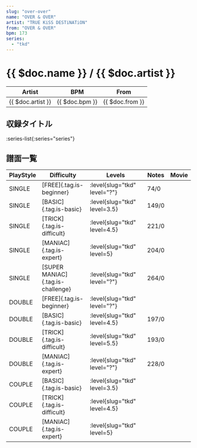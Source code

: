 ```yaml
---
slug: "over-over"
name: "OVER & OVER"
artist: "TRUE KiSS DESTiNATiON"
from: "OVER & OVER"
bpm: 173
series:
  - "tkd"
---
```


# {{ $doc.name }} / {{ $doc.artist }}

|Artist|BPM|From|
|------|---|----|
|{{ $doc.artist }}|{{ $doc.bpm }}|{{ $doc.from }}|

## 収録タイトル

:series-list{:series="series"}

## 譜面一覧

|PlayStyle|Difficulty|Levels|Notes|Movie|
|---------|----------|------|-----|-----|
|SINGLE|[FREE]{.tag.is-beginner}|<div class="field is-grouped is-grouped-multiline">:level{slug="tkd" level="?"}</div>|74/0||
|SINGLE|[BASIC]{.tag.is-basic}|<div class="field is-grouped is-grouped-multiline">:level{slug="tkd" level=3.5}</div>|149/0||
|SINGLE|[TRICK]{.tag.is-difficult}|<div class="field is-grouped is-grouped-multiline">:level{slug="tkd" level=4.5}</div>|221/0||
|SINGLE|[MANIAC]{.tag.is-expert}|<div class="field is-grouped is-grouped-multiline">:level{slug="tkd" level=5}</div>|204/0||
|SINGLE|[SUPER MANIAC]{.tag.is-challenge}|<div class="field is-grouped is-grouped-multiline">:level{slug="tkd" level="?"}</div>|264/0||
|DOUBLE|[FREE]{.tag.is-beginner}|<div class="field is-grouped is-grouped-multiline">:level{slug="tkd" level="?"}</div>|||
|DOUBLE|[BASIC]{.tag.is-basic}|<div class="field is-grouped is-grouped-multiline">:level{slug="tkd" level=4.5}</div>|197/0||
|DOUBLE|[TRICK]{.tag.is-difficult}|<div class="field is-grouped is-grouped-multiline">:level{slug="tkd" level=5.5}</div>|193/0||
|DOUBLE|[MANIAC]{.tag.is-expert}|<div class="field is-grouped is-grouped-multiline">:level{slug="tkd" level="?"}</div>|228/0||
|COUPLE|[BASIC]{.tag.is-basic}|<div class="field is-grouped is-grouped-multiline">:level{slug="tkd" level=3.5}</div>|||
|COUPLE|[TRICK]{.tag.is-difficult}|<div class="field is-grouped is-grouped-multiline">:level{slug="tkd" level=4.5}</div>|||
|COUPLE|[MANIAC]{.tag.is-expert}|<div class="field is-grouped is-grouped-multiline">:level{slug="tkd" level=5}</div>|||
